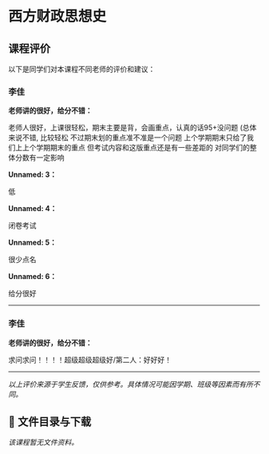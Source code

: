# 西方财政思想史

## 课程评价

以下是同学们对本课程不同老师的评价和建议：

### 李佳

**老师讲的很好，给分不错：**

老师人很好，上课很轻松，期末主要是背，会画重点，认真的话95+没问题 (总体来说不错, 比较轻松 不过期末划的重点准不准是一个问题 上个学期期末只给了我们上上个学期期末的重点 但考试内容和这版重点还是有一些差距的 对同学们的整体分数有一定影响

**Unnamed: 3：**

低

**Unnamed: 4：**

闭卷考试

**Unnamed: 5：**

很少点名

**Unnamed: 6：**

给分很好

---

### 李佳

**老师讲的很好，给分不错：**

求问求问！！！！超级超级超级好/第二人：好好好！

---

*以上评价来源于学生反馈，仅供参考。具体情况可能因学期、班级等因素而有所不同。*
## 📄 文件目录与下载

_该课程暂无文件资料。_
